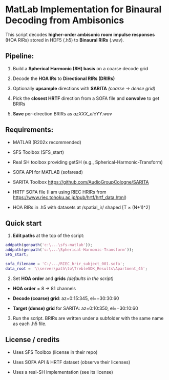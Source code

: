# MatLab Implementation for Binaural Decoding from Ambisonics
This script decodes **higher-order ambisonic room impulse responses** (HOA RIRs) stored in HDF5 (.h5) to **Binaural RIRs** (.wav).


## Pipeline:

1. Build a **Spherical Harmonic (SH) basis** on a coarse decode grid

2. Decode the **HOA IRs** to **Directional RIRs (DRIRs)**

3. Optionally **upsample** directions with **SARITA** *(coarse → dense grid)*

4. Pick the **closest HRTF** direction from a SOFA file and **convolve** to get BRIRs

5. **Save** per-direction BRIRs as *azXXX_el±YY.wav*


## Requirements:

* MATLAB (R202x recommended)

* SFS Toolbox (SFS_start)

* Real SH toolbox providing getSH (e.g., Spherical-Harmonic-Transform)

* SOFA API for MATLAB (sofaread)

* SARITA Toolbox <https://github.com/AudioGroupCologne/SARITA>

* HRTF SOFA file (I am using RIEC HRIRs from <https://www.riec.tohoku.ac.jp/pub/hrtf/hrtf_data.html>)

* HOA RIRs in .h5 with datasets at /spatial_ir/<uuid> shaped [T × (N+1)^2]



## Quick start

1. **Edit paths** at the top of the script:

```Matlab
addpath(genpath('c:\...\sfs-matlab'));
addpath(genpath('c:\...\Spherical-Harmonic-Transform'));
SFS_start;

sofa_filename = 'C:/.../RIEC_hrir_subject_001.sofa';
data_root = '\\server\path\to\TrebleSDK_Results\Apartment_45';
```

2. Set **HOA order** and **grids** *(defaults in the script)*

* **HOA order** = 8 → 81 channels

* **Decode (coarse) grid**: az=0:15:345, el=−30:30:60

* **Target (dense) grid** for SARITA: az=0:10:350, el=−30:10:60

3. Run the script. BRIRs are written under a subfolder with the same name as each .h5 file.


## License / credits

* Uses SFS Toolbox (license in their repo)

* Uses SOFA API & HRTF dataset (observe their licenses)

* Uses a real-SH implementation (see its license)
